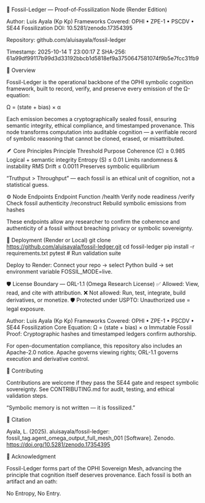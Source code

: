 🧬 Fossil-Ledger — Proof-of-Fossilization Node (Render Edition)

Author: Luis Ayala (Kp Kp)
Frameworks Covered: OPHI • ZPE-1 • PSCDV • SE44 Fossilization
DOI: 10.5281/zenodo.17354395

Repository: github.com/aluisayala/fossil-ledger

Timestamp: 2025-10-14 T 23:00:17 Z
SHA-256: 61a99df99117b99d3d33192bbcb1d5818ef9a3750647581074f9b5e7fcc31fb9

🧠 Overview

Fossil-Ledger is the operational backbone of the OPHI symbolic cognition framework, built to record, verify, and preserve every emission of the Ω-equation:

Ω = (state + bias) × α

Each emission becomes a cryptographically sealed fossil, ensuring semantic integrity, ethical compliance, and timestamped provenance.
This node transforms computation into auditable cognition — a verifiable record of symbolic reasoning that cannot be cloned, erased, or misattributed.

🪶 Core Principles
Principle	Threshold	Purpose
Coherence (C)	≥ 0.985	Logical + semantic integrity
Entropy (S)	≤ 0.01	Limits randomness & instability
RMS Drift	≤ 0.0011	Preserves symbolic equilibrium

“Truthput > Throughput” — each fossil is an ethical unit of cognition, not a statistical guess.

⚙️ Node Endpoints
Endpoint	Function
/health	Verify node readiness
/verify	Check fossil authenticity
/reconstruct	Rebuild symbolic emissions from hashes

These endpoints allow any researcher to confirm the coherence and authenticity of a fossil without breaching privacy or symbolic sovereignty.

🧩 Deployment (Render or Local)
git clone https://github.com/aluisayala/fossil-ledger.git
cd fossil-ledger
pip install -r requirements.txt
pytest          # Run validation suite


Deploy to Render:
Connect your repo → select Python build → set environment variable FOSSIL_MODE=live.

🛡 License Boundary — ORL-1.1 (Omega Research License)
✅ Allowed: View, read, and cite with attribution.
❌ Not allowed: Run, test, integrate, build derivatives, or monetize.
🛡 Protected under USPTO: Unauthorized use = legal exposure.

Author: Luis Ayala (Kp Kp)
Frameworks Covered: OPHI • ZPE-1 • PSCDV • SE44 Fossilization
Core Equation: Ω = (state + bias) × α
Immutable Fossil Proof: Cryptographic hashes and timestamped ledgers confirm authorship.


For open-documentation compliance, this repository also includes an Apache-2.0
 notice.
Apache governs viewing rights; ORL-1.1 governs execution and derivative control.

🤝 Contributing

Contributions are welcome if they pass the SE44 gate and respect symbolic sovereignty.
See CONTRIBUTING.md
 for audit, testing, and ethical validation steps.

“Symbolic memory is not written — it is fossilized.”

🧾 Citation

Ayala, L. (2025). aluisayala/fossil-ledger: fossil_tag.agent_omega_output_full_mesh_001 [Software]. Zenodo. https://doi.org/10.5281/zenodo.17354395

🌌 Acknowledgment

Fossil-Ledger forms part of the OPHI Sovereign Mesh, advancing the principle that cognition itself deserves provenance.
Each fossil is both an artifact and an oath:

No Entropy, No Entry.
